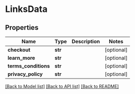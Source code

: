 # LinksData


## Properties
Name | Type | Description | Notes
------------ | ------------- | ------------- | -------------
**checkout** | **str** |  | [optional] 
**learn_more** | **str** |  | [optional] 
**terms_conditions** | **str** |  | [optional] 
**privacy_policy** | **str** |  | [optional] 

[[Back to Model list]](../README.md#documentation-for-models) [[Back to API list]](../README.md#documentation-for-api-endpoints) [[Back to README]](../README.md)


